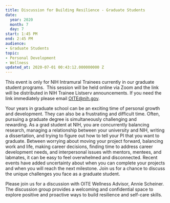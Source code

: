 ```yaml
---
title: Discussion for Building Resilience - Graduate Students
date:
  year: 2020
  month: 7
  day: 7
start: 1:45 PM
end: 2:45 PM
audience:
- Graduate Students
topic:
- Personal Development
- Wellness
updated_at: 2020-07-01 00:43:12.000000000 Z
---
```

This event is only for NIH Intramural Trainees currently in our graduate
student programs.  This session will be held online via Zoom and the
link will be distributed in NIH Trainee Listserv announcements. If you
need the link immediately please email OITE@nih.gov. 

Your years in graduate school can be an exciting time of personal growth
and development. They can also be a frustrating and difficult time.
Often, pursuing a graduate degree is simultaneously challenging and
rewarding. As a grad student at NIH, you are concurrently balancing
research, managing a relationship between your university and NIH,
writing a dissertation, and trying to figure out how to tell your PI
that you want to graduate. Between worrying about moving your project
forward, balancing work and life, making career decisions, finding time
to address career development needs, and interpersonal issues with
mentors, mentees, and labmates, it can be easy to feel overwhelmed and
disconnected. Recent events have added uncertainty about when you can
complete your projects and when you will reach the next milestone. Join
us for a chance to discuss the unique challenges you face as a graduate
student.

Please join us for a discussion with OITE Wellness Advisor, Annie
Scheiner. The discussion group provides a welcoming and confidential
space to explore positive and proactive ways to build resilience and
self-care skills.
